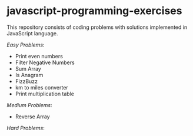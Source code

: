 # javascript-programming-exercises
This repository consists of coding problems with solutions implemented in JavaScript language.

*Easy Problems*:
- Print even numbers
- Filter Negative Numbers
- Sum Array
- Is Anagram
- FizzBuzz
- km to miles converter
- Print multiplication table

*Medium Problems*:
- Reverse Array


*Hard Problems*:
